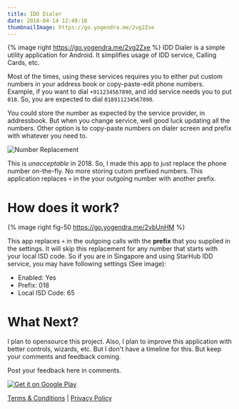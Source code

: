 ```yaml
---
title: IDD Dialer
date: 2018-04-14 12:49:18
thumbnailImage: https://go.yogendra.me/2vg2Zxe
---
```


{% image right https://go.yogendra.me/2vg2Zxe %}
IDD Dialer is a simple utility application for Android. It simplifies usage of IDD service, Calling Cards, etc.

Most of the times, using these services requires you to either put custom numbers in your address book or copy-paste-edit phone numbers. Example, if you want to dial `+911234567890`, and idd service needs you to put `018`. So, you are expected to dial `018911234567890`.

You could store the number as expected by the service provider, in addressbook. But when you change service, well good luck updating all the numbers. Other option is to copy-paste numbers on dialer screen and prefix with whatever you need to.

![Number Replacement][number-replace-image]

This is *unacceptable* in 2018. So, I made this app to just replace the phone number on-the-fly. No more storing cutom prefixed numbers.
This application replaces `+` in the your outgoing number with another prefix.

# How does it work?

{% image right fig-50 https://go.yogendra.me/2vbUnHM %}

This app replaces `+` in the outgoing calls with the **prefix** that you supplied in the settings. It will skip this replacement for any number that starts with your local ISD code. So if you are in Singapore and using StarHub IDD service, you may have following settings (See image):

* Enabled: Yes
* Prefix: 018
* Local ISD Code: 65

# What Next?

I plan to opensource this project. Also, I plan to improve this application with better controls, wizards, etc. But I don't have a timeline for this. But keep your comments and feedback coming.

Post your feedback here in comments.


[![Get it on Google Play][playstore-icon]][app-link]


[Terms & Conditions][tnc] | [Privacy Policy][privacy-policy]

[number-replace-image]: https://go.yogendra.me/2Hlkp0m
[icon]: https://go.yogendra.me/2vg2Zxe
[example-starhub]: https://go.yogendra.me/2vbUnHM
[app-link]: https://play.google.com/store/apps/details?id=me.yogendra.idd&pcampaignid=MKT-Other-global-all-co-prtnr-py-PartBadge-Mar2515-1
[playstore-icon]: https://play.google.com/intl/en_us/badges/images/generic/en_badge_web_generic.png
[privacy-policy]: /projects/idd/privacy_policy.html
[tnc]: /projects/idd/terms_and_conditions.html

